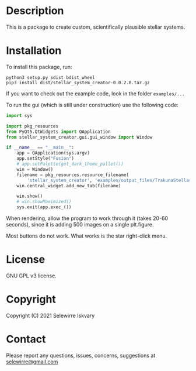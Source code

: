 [comment]: https://www.jetbrains.com/help/pycharm/markdown.html#code-blocks
[comment]: https://www.markdownguide.org/basic-syntax/
# Description
This is a package to create custom, scientifically plausible stellar systems.

# Installation
To install this package, run:

```
python3 setup.py sdist bdist_wheel
pip3 install dist/stellar_system_creator-0.0.2.0.tar.gz
```

If you want to check out the example code, look in the folder `examples/...`

To run the gui (which is still under construction) use the following code:

```python
import sys

import pkg_resources
from PyQt5.QtWidgets import QApplication
from stellar_system_creator.gui.gui_window import Window

if __name__ == "__main__":
    app = QApplication(sys.argv)
    app.setStyle("Fusion")
    # app.setPalette(get_dark_theme_pallet())
    win = Window()
    filename = pkg_resources.resource_filename(
        'stellar_system_creator', 'examples/output_files/TrakunaStellarSystem.ssc')
    win.central_widget.add_new_tab(filename)

    win.show()
    # win.showMaximized()
    sys.exit(app.exec_())
```

When rendering, allow the program to work through it (takes 20-60 seconds),
since it is adding 500 images on a single plt.figure.

Most buttons do not work. What works is the star right-click menu.

# License 
GNU GPL v3 license.

# Copyright
Copyright (C) 2021 Selewirre Iskvary

# Contact
Please report any questions, issues, concerns, suggestions at <selewirre@gmail.com>
